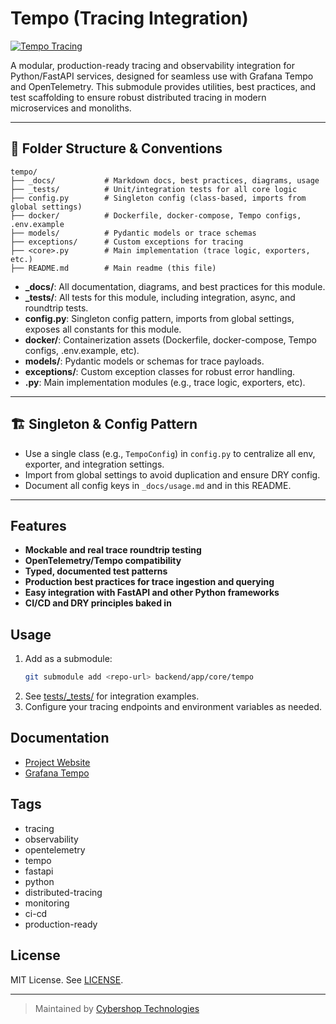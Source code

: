 # Tempo (Tracing Integration)

[![Tempo Tracing](https://img.shields.io/badge/Tempo-Tracing-blue)](https://www.cybershoptec.com)

A modular, production-ready tracing and observability integration for Python/FastAPI services, designed for seamless use with Grafana Tempo and OpenTelemetry. This submodule provides utilities, best practices, and test scaffolding to ensure robust distributed tracing in modern microservices and monoliths.

---

## 📁 Folder Structure & Conventions

```
tempo/
├── _docs/           # Markdown docs, best practices, diagrams, usage
├── _tests/          # Unit/integration tests for all core logic
├── config.py        # Singleton config (class-based, imports from global settings)
├── docker/          # Dockerfile, docker-compose, Tempo configs, .env.example
├── models/          # Pydantic models or trace schemas
├── exceptions/      # Custom exceptions for tracing
├── <core>.py        # Main implementation (trace logic, exporters, etc.)
├── README.md        # Main readme (this file)
```

- **_docs/**: All documentation, diagrams, and best practices for this module.
- **_tests/**: All tests for this module, including integration, async, and roundtrip tests.
- **config.py**: Singleton config pattern, imports from global settings, exposes all constants for this module.
- **docker/**: Containerization assets (Dockerfile, docker-compose, Tempo configs, .env.example, etc).
- **models/**: Pydantic models or schemas for trace payloads.
- **exceptions/**: Custom exception classes for robust error handling.
- **<core>.py**: Main implementation modules (e.g., trace logic, exporters, etc).

---

## 🏗️ Singleton & Config Pattern
- Use a single class (e.g., `TempoConfig`) in `config.py` to centralize all env, exporter, and integration settings.
- Import from global settings to avoid duplication and ensure DRY config.
- Document all config keys in `_docs/usage.md` and in this README.

---

## Features

- **Mockable and real trace roundtrip testing**
- **OpenTelemetry/Tempo compatibility**
- **Typed, documented test patterns**
- **Production best practices for trace ingestion and querying**
- **Easy integration with FastAPI and other Python frameworks**
- **CI/CD and DRY principles baked in**

## Usage

1. Add as a submodule:
   ```sh
   git submodule add <repo-url> backend/app/core/tempo
   ```
2. See [tests/_tests/](./_tests/) for integration examples.
3. Configure your tracing endpoints and environment variables as needed.

## Documentation
- [Project Website](https://www.cybershoptec.com)
- [Grafana Tempo](https://grafana.com/oss/tempo/)

## Tags
- tracing
- observability
- opentelemetry
- tempo
- fastapi
- python
- distributed-tracing
- monitoring
- ci-cd
- production-ready

## License
MIT License. See [LICENSE](./LICENSE).

---

> Maintained by [Cybershop Technologies](https://www.cybershoptec.com)
